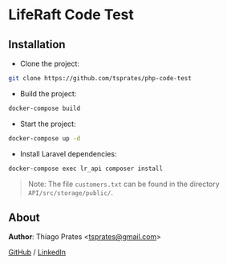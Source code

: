 # LifeRaft Code Test

## Installation

* Clone the project:

```sh
git clone https://github.com/tsprates/php-code-test
```

* Build the project:

```sh
docker-compose build
```

* Start the project:

```sh
docker-compose up -d
```

* Install Laravel dependencies:

```sh
docker-compose exec lr_api composer install
```

> Note: The file `customers.txt` can be found in the directory `API/src/storage/public/`.

## About

**Author**: Thiago Prates \<[tsprates@gmail.com](mailto:tsprates@gmail.com)\> 

[GitHub](https://github.com/tsprates) / [LinkedIn](https://www.linkedin.com/in/tsprates)
